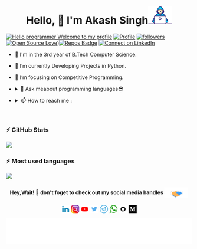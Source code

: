 <h1 align="center">Hello, 👋 I'm Akash Singh<img src="https://github.com/AkashSingh3031/AkashSingh3031/blob/main/Developer.gif" width="65px"></h1>

[![Hello programmer Welcome to my profile](https://img.shields.io/badge/Hello,Programmer!-Welcome-orange.svg?style=flat&logo=github)](https://github.com/AkashSingh3031) [![Profile](https://visitor-badge.glitch.me/badge?page_id=AkashSingh3031.profileviews-badge)](https://github.com/AkashSingh3031) [![followers](https://img.shields.io/github/followers/AkashSingh3031?style=social)](https://github.com/AkashSingh3031?tab=followers) [![Open Source Love](https://badges.frapsoft.com/os/v2/open-source.svg?v=103)](https://github.com/AkashSingh3031))[![Repos Badge](https://badges.pufler.dev/repos/AkashSingh3031)](https://github.com/AkashSingh3031?tab=repositories) [![Connect on LinkedIn](https://img.shields.io/badge/--linkedin?label=LinkedIn&logo=LinkedIn&style=social)](https://www.linkedin.com/in/akash-singh3031/)
<br>

- 🔭 I'm in the 3rd year of B.Tech Computer Science.

- 🌱 I’m currently Developing Projects in Python.

- 🎯 I’m focusing on Competitive Programming.

- <details> <summary>💬 Ask meabout programming languages😎 </summary> <a href="https://wa.me/919794423031" target="blank"><img align="center" src="https://github.com/AkashSingh3031/AkashSingh3031/blob/main/whatsapp.png" width="35px" /></a> <a href="https://t.me/akash_singh3031" target="blank"><img align="center" src="https://github.com/AkashSingh3031/AkashSingh3031/blob/main/telegram.jpg" width="20px" /></a>
</details>  

- <details> <summary>📫  How to reach me :</summary><a href="https://wa.me/919794423031" target="blank"><img align="center" src="https://github.com/AkashSingh3031/AkashSingh3031/blob/main/whatsapp.png" width="35px" /></a> <a href="https://t.me/akash_singh3031" target="blank"><img align="center" src="https://github.com/AkashSingh3031/AkashSingh3031/blob/main/telegram.jpg" width="20px" /></a> <a href="mailto:akashsingh3031@gmail.com"> <img src="https://github.com/AkashSingh3031/AkashSingh3031/blob/main/Gmail_icon_(2020).svg" width="22px"/></a> <a href="https://www.linkedin.com/in/akash-singh3031/" target="blank"><img align="center" src="https://github.com/AkashSingh3031/AkashSingh3031/blob/main/LinkedIn.svg" width="20px" /></a> <a href="https://www.instagram.com/akash.singh3031/" target="blank"><img align="center" src="https://github.com/AkashSingh3031/AkashSingh3031/blob/main/Instagram.png" width="20px" /></a>
</details>

<br> 

### :zap: GitHub Stats

<img src= "https://github-readme-stats.vercel.app/api?username=AkashSingh3031&&show_icons=true&title_color=ffffff&icon_color=bb2acf&text_color=daf7dc&bg_color=151515">

### :zap: Most used languages

<img src= "https://github-readme-stats.vercel.app/api/top-langs/?username=AkashSingh3031&layout=compact&hide=html&theme=highcontrast">

<br>
 <h4 align="center">Hey,Wait! 👋 don't foget to check out my social media handles <img align="center" src="https://github.com/AkashSingh3031/AkashSingh3031/blob/main/Handshake.gif" height="30px"></h4>

<p align="center">
<a href="https://www.linkedin.com/in/akash-singh3031/"><img align="center" src="https://github.com/AkashSingh3031/AkashSingh3031/blob/main/linked(color).png" alt="Akash's linkedin" width="22px" /></a>  
<a href="https://www.instagram.com/akash.singh3031/" target="blank"><img align="center" src="https://github.com/AkashSingh3031/AkashSingh3031/blob/main/insta(color).png" alt="Akash's Instagram" width="22px" /></a>
<a href="https://www.youtube.com/channel/UC7ZNkwC17al8RNJQGZc_aVA?view_as=subscriber" target="blank"><img align="center" src="https://github.com/AkashSingh3031/AkashSingh3031/blob/main/youtube(color).png" alt="YouTube"  width="22px" /></a>
<a href="https://twitter.com/akashsingh3031" target="blank"><img align="center" src="https://github.com/AkashSingh3031/AkashSingh3031/blob/main/twitter(color).png" width="22px" /></a>
 <a href="https://t.me/akash_singh3031" target="blank"><img align="center" src="https://github.com/AkashSingh3031/AkashSingh3031/blob/main/telegram(color).png" width="22px" /></a>
<a href="https://wa.me/919794423031" target="blank"><img align="center" src="https://github.com/AkashSingh3031/AkashSingh3031/blob/main/whatsapp(color).png" width="22px" /></a>
<a href="https://github.com/AkashSingh3031" target="blank"><img align="center" src="https://github.com/AkashSingh3031/AkashSingh3031/blob/main/github(color).png" width="22px"/></a> 
<a href="https://medium.com/@akashsingh3031" target="blank"><img align="center" src="https://github.com/AkashSingh3031/AkashSingh3031/blob/main/medium.svg" width="22px"/></a> 
  
</p>

<img align='center'  height="70" alt="Thanks" width="100%" src="https://github.com/AkashSingh3031/AkashSingh3031/blob/main/marquee.svg"/> 


